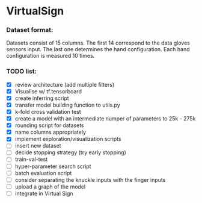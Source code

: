 # VirtualSign

### Dataset format:
Datasets consist of 15 columns. The first 14 correspond to the data gloves sensors input. The last one determines the hand configuration. Each hand configuration is measured 10 times.

### TODO list:
- [x] review architecture (add multiple filters)
- [x] Visualise w/ tf.tensorboard
- [x] create inferring script
- [x] transfer model building function to utils.py
- [x] k-fold cross validation test
- [x] create a model with an intermediate numper of parameters to 25k - 275k
- [x] rounding script for datasets
- [x] name columns appropriately
- [x] implement exploration/visualization scripts
- [ ] insert new dataset
- [ ] decide stopping strategy (try early stopping)
- [ ] train-val-test
- [ ] hyper-parameter search script
- [ ] batch evaluation script
- [ ] consider separating the knuckle inputs with the finger inputs
- [ ] upload a graph of the model
- [ ] integrate in Virtual Sign

